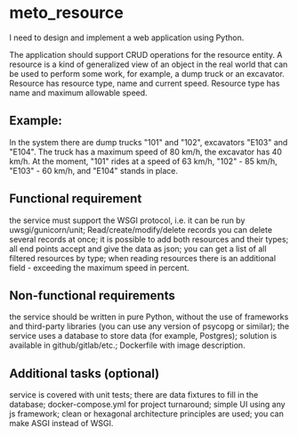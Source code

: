 # meto_resource
I need to design and implement a web application using Python.

The application should support CRUD operations for the resource entity.
A resource is a kind of generalized view of an object in the real world that can be used to perform some work, for example, a dump truck or an excavator.
Resource has resource type, name and current speed.
Resource type has name and maximum allowable speed.

## Example:
In the system there are dump trucks "101" and "102",  excavators "E103" and "E104".
The truck has a maximum speed of 80 km/h, the excavator has 40 km/h.
At the moment, "101" rides at a speed of 63 km/h, "102" - 85 km/h, "E103" - 60 km/h, and "E104" stands in place.

## Functional requirement
the service must support the WSGI protocol, i.e. it can be run by uwsgi/gunicorn/unit;
Read/create/modify/delete records
you can delete several records at once;
it is possible to add both resources and their types;
all end points accept and give the data as json;
you can get a list of all filtered resources by type;
when reading resources there is an additional field - exceeding the maximum speed in percent.

## Non-functional requirements
the service should be written in pure Python, without the use of frameworks and third-party libraries (you can use any version of psycopg or similar);
the service uses a database to store data (for example, Postgres);
solution is available in github/gitlab/etc.;
Dockerfile with image description.

## Additional tasks (optional)
service is covered with unit tests;
there are data fixtures to fill in the database;
docker-compose.yml for project turnaround;
simple UI using any js framework;
clean or hexagonal architecture principles are used;
you can make ASGI instead of WSGI.
